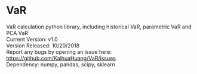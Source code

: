 # VaR
VaR calculation python library, including historical VaR, parametric VaR and PCA VaR  
Current Version: v1.0  
Version Released: 10/20/2018  
Report any bugs by opening an issue here: https://github.com/KaihuaHuang/VaR/issues  
Dependency: numpy, pandas, scipy, sklearn


